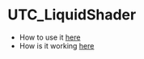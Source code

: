# UTC_LiquidShader

* How to use it [here](https://github.com/UniversalToolCompiler/UTC_LiquidShader/wiki/UE5-Dynamic-Liquid-Shader:-Tutorial)
* How is it working [here](https://github.com/UniversalToolCompiler/UTC_LiquidShader/wiki/UE5-Dynamic-Liquid-Shader:-Technical-Breakdown)
